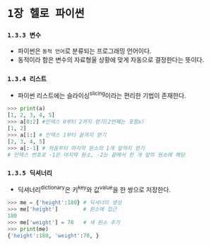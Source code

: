 # `1장 헬로 파이썬`

### `1.3.3 변수`
- 파이썬은 `동적 언어`로 분류되는 프로그래밍 언어이다.
- 동적이라 함은 변수의 자료형울 상황에 맞게 자동으로 결정한다는 뜻이다.

### `1.3.4 리스트`
- 파이썬 리스트에는 슬라이싱<sup>slicing</sup>이라는 편리한 기법이 존재한다.
```python
>>> print(a)
[1, 2, 3, 4, 5]
>>> a[0:2] #인덱스 0부터 2까지 얻기(2번째는 포함x)
[1, 2]
>>> a[1:] # 인덱스 1부터 끝까지 얻기
[2, 3, 4, 5]
>>> a[:-1] # 처음부터 마지막 원소의 1개 앞까지 얻기
# 인덱스 번호로 -1은 마지막 원소, -2는 끝에서 한 개 앞의 원소에 해당
```

### `1.3.5 딕셔너리`
- 딕셔너리<sup>dictionary</sup>은 키<sup>key</sup>와 값<sup>value</sup>을 한 쌍으로 저장한다.
```python
>>> me = {'height':180} # 딕셔너리 생성
>>> me['height']        # 원소에 접근
180
>>> me['weight'] = 70   # 새 원소 추가
>>> print(me)
{'height':180, 'weight':70, }
```
